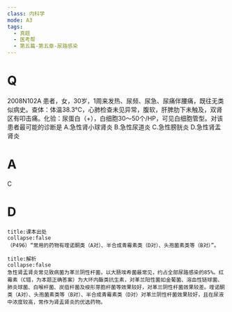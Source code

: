 ```yaml
---
class: 内科学
mode: A3
tags:
  - 真题
  - 医考帮
  - 第五篇-第五章-尿路感染
---
```


# Q
2008N102A 患者，女，30岁，1周来发热、尿频、尿急、尿痛伴腰痛，既往无类似病史。查体：体温38.3℃，心肺检查未见异常，腹软，肝脾肋下未触及，双肾区有叩击痛。化验：尿蛋白（+），白细胞30～50个/HP，可见白细胞管型。对该患者最可能的诊断是
A.急性肾小球肾炎
B.急性尿道炎
C.急性膀胱炎
D.急性肾盂肾炎

# A
C
# D
```ad-note
title:课本出处
collapse:false
（P496）“常用的药物有喹诺酮类（A对）、半合成青霉素类（D对）、头孢菌素类等（B对）”。
```

```ad-summary
title:解析
collapse:false
急性肾盂肾炎常见致病菌为革兰阴性杆菌，以大肠埃希菌最常见，约占全部尿路感染的85%。红霉素（C错，为本题正确答案）为大环内酯类抗生素，对革兰阳性菌如金葡菌、溶血性链球菌、肺炎球菌、白喉杆菌、炭疽杆菌及梭形芽胞杆菌等效果较好，对革兰阴性杆菌效果较差。喹诺酮类（A对）、头孢菌素类等（B对）、半合成青霉素类（D对）对革兰阴性杆菌效果较好，且在尿液中浓度较高，常作为肾盂肾炎的优选药物。
```

